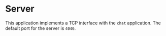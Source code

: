 # Server

This application implements a TCP interface with the `chat` application.
The default port for the server is `4040`.
